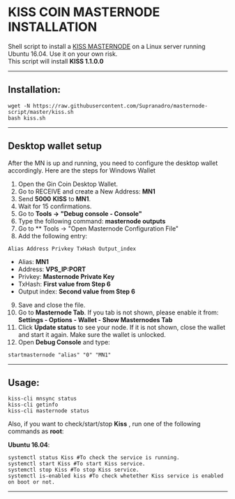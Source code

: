 # KISS COIN MASTERNODE INSTALLATION
Shell script to install a [KISS MASTERNODE](https://918kisss.xyz) on a Linux server running Ubuntu 16.04. Use it on your own risk.  
This script will install **KISS 1.1.0.0**

***
## Installation:
```
wget -N https://raw.githubusercontent.com/Supranadro/masternode-script/master/kiss.sh
bash kiss.sh
```
***

## Desktop wallet setup

After the MN is up and running, you need to configure the desktop wallet accordingly. Here are the steps for Windows Wallet
1. Open the Gin Coin Desktop Wallet.
2. Go to RECEIVE and create a New Address: **MN1**
3. Send **5000** **KISS** to **MN1**.
4. Wait for 15 confirmations.
5. Go to **Tools -> "Debug console - Console"**
6. Type the following command: **masternode outputs**
7. Go to  ** Tools -> "Open Masternode Configuration File"
8. Add the following entry:
```
Alias Address Privkey TxHash Output_index
```
* Alias: **MN1**
* Address: **VPS_IP:PORT**
* Privkey: **Masternode Private Key**
* TxHash: **First value from Step 6**
* Output index:  **Second value from Step 6**
9. Save and close the file.
10. Go to **Masternode Tab**. If you tab is not shown, please enable it from: **Settings - Options - Wallet - Show Masternodes Tab**
11. Click **Update status** to see your node. If it is not shown, close the wallet and start it again. Make sure the wallet is unlocked.
12. Open **Debug Console** and type:
```
startmasternode "alias" "0" "MN1"
```
***
## Usage:
```
kiss-cli mnsync status
kiss-cli getinfo
kiss-cli masternode status
```

Also, if you want to check/start/stop **Kiss** , run one of the following commands as **root**:

**Ubuntu 16.04**:
```
systemctl status Kiss #To check the service is running.
systemctl start Kiss #To start Kiss service.
systemctl stop Kiss #To stop Kiss service.
systemctl is-enabled kiss #To check whetether Kiss service is enabled on boot or not.
```

***


